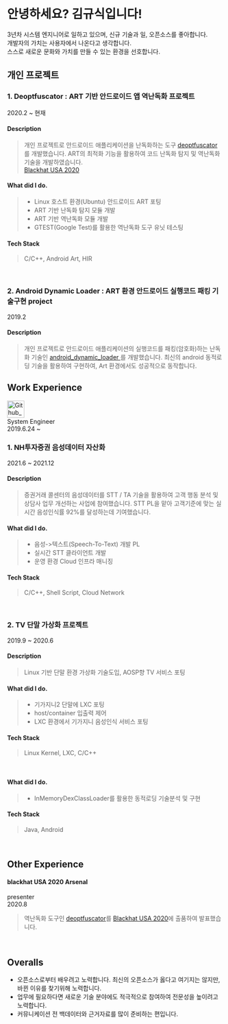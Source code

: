 # 안녕하세요? 김규식입니다!
 3년차 시스템 엔지니어로 일하고 있으며, 신규 기술과 일, 오픈소스를 좋아합니다.  
 개발자의 가치는 사용자에서 나온다고 생각합니다.   
 스스로 새로운 문화와 가치를 만들 수 있는 환경을 선호합니다.

## 개인 프로젝트

### 1. Deoptfuscator : ART 기반 안드로이드 앱 역난독화 프로젝트
2020.2 ~ 현재
#### Description
> 개인 프로젝트로 안드로이드 애플리케이션을 난독화하는 도구 [deoptfuscator](https://github.com/Gyoonus/deoptfuscator)를 개발했습니다. ART의 최적화 기능을 활용하여 코드 난독화 탐지 및 역난독화 기술을 개발하였습니다.  
> [Blackhat USA 2020](https://www.blackhat.com/us-20/arsenal/schedule/#deoptfuscator-automated-deobfuscation-of-android-bytecode-using-compilation-optimization-19958)
#### What did I do.
> * Linux 호스트 환경(Ubuntu) 안드로이드 ART 포팅
> * ART 기반 난독화 탐지 모듈 개발
> * ART 기반 역난독화 모듈 개발
> * GTEST(Google Test)를 활용한 역난독화 도구 유닛 테스팅
#### Tech Stack
> C/C++, Android Art, HIR
<br/>

### 2. Android Dynamic Loader : ART 환경 안드로이드 실행코드 패킹 기술구현 project
2019.2
#### Description
 > 개인 프로젝트로 안드로이드 애플리케이션의 실행코드를 패킹(암호화)하는 난독화 기술인 [android_dynamic_loader
](https://github.com/Gyoonus/android_dynamic_loader)를 개발했습니다. 최신의 android 동적로딩 기술을 활용하여 구현하여, Art 환경에서도 성공적으로 동작합니다.


## Work Experience
<img src="https://corp.kt.com/images/kt/kt-ci.png" width="40px"  title="Github_Logo"> </img>  
System Engineer  
2019.6.24 ~ 

### 1. NH투자증권 음성데이터 자산화
2021.6 ~ 2021.12
#### Description
> 증권거래 콜센터의 음성데이터를 STT / TA 기술을 활용하여 고객 행동 분석 및 상담사 업무 개선하는 사업에 참여했습니다. STT PL을 맡아 고객기준에 맞는 실시간 음성인식률 92%를 달성하는데 기여했습니다.
#### What did I do.
> * 음성->텍스트(Speech-To-Text) 개발 PL
> * 실시간 STT 클라이언트 개발
> * 운영 환경 Cloud 인프라 매니징
#### Tech Stack
> C/C++, Shell Script, Cloud Network
<br/>

### 2. TV 단말 가상화 프로젝트
2019.9 ~ 2020.6
#### Description
> Linux 기반 단말 환경 가상화 기술도입, AOSP향 TV 서비스 포팅
#### What did I do.
> * 기가지니2 단말에 LXC 포팅
> * host/container 입출력 제어
> * LXC 환경에서 기가지니 음성인식 서비스 포팅
#### Tech Stack
> Linux Kernel, LXC, C/C++
<br/>

#### What did I do.
> * InMemoryDexClassLoader를 활용한 동적로딩 기술분석 및 구현
#### Tech Stack
> Java, Android
<br/>

## Other Experience
#### blackhat USA 2020 Arsenal 
presenter  
2020.8  
 > 역난독화 도구인 [deoptfuscator](https://github.com/Gyoonus/deoptfuscator)를 [Blackhat USA 2020](https://www.blackhat.com/us-20/arsenal/schedule/#deoptfuscator-automated-deobfuscation-of-android-bytecode-using-compilation-optimization-19958)에 출품하여 발표했습니다.
<br/>

## Overalls
* 오픈소스로부터 배우려고 노력합니다. 최신의 오픈소스가 옳다고 여기지는 않지만, 바뀐 이유를 찾기위해 노력합니다.
* 업무에 필요하다면 새로운 기술 분야에도 적극적으로 참여하여 전문성을 높이려고 노력합니다.
* 커뮤니케이션 전 백데이터와 근거자료를 많이 준비하는 편입니다.
